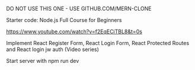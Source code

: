 DO NOT USE THIS ONE - USE GITHUB.COM/MERN-CLONE



Starter code: Node.js Full Course for Beginners

https://www.youtube.com/watch?v=f2EqECiTBL8&t=0s


Implement React Register Form, React Login Form, React Protected Routes and React login jw auth (Video series)

Start server with npm run dev